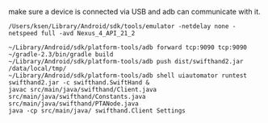 make sure a device is connected via USB and adb can communicate with it.
    
    /Users/ksen/Library/Android/sdk/tools/emulator -netdelay none -netspeed full -avd Nexus_4_API_21_2

    ~/Library/Android/sdk/platform-tools/adb forward tcp:9090 tcp:9090
    ~/gradle-2.3/bin/gradle build
    ~/Library/Android/sdk/platform-tools/adb push dist/swifthand2.jar /data/local/tmp/
    ~/Library/Android/sdk/platform-tools/adb shell uiautomator runtest swifthand2.jar -c swifthand.SwiftHand &
    javac src/main/java/swifthand/Client.java src/main/java/swifthand/Constants.java src/main/java/swifthand/PTANode.java 
    java -cp src/main/java/ swifthand.Client Settings

